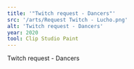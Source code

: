```yaml
---
title: '"Twitch request - Dancers"'
src: '/arts/Request Twitch - Lucho.png'
alt: 'Twitch request - Dancers'
year: 2020
tool: Clip Studio Paint
---
```


Twitch request - Dancers
